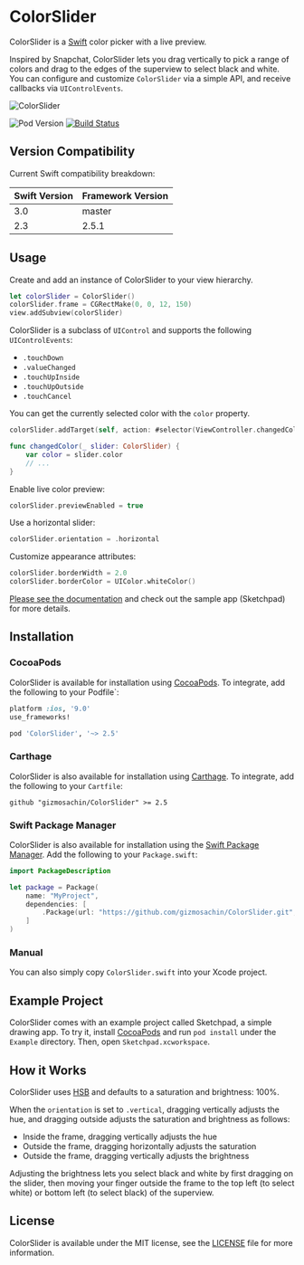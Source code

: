 # ColorSlider

ColorSlider is a [Swift](https://developer.apple.com/swift/) color picker with a live preview.

Inspired by Snapchat, ColorSlider lets you drag vertically to pick a range of colors and drag to the edges of the superview to select black and white. You can configure and customize `ColorSlider` via a simple API, and receive callbacks via `UIControlEvents`.

![ColorSlider](https://raw.githubusercontent.com/gizmosachin/ColorSlider/master/ColorSlider.gif)

![Pod Version](https://img.shields.io/cocoapods/v/ColorSlider.svg) [![Build Status](https://travis-ci.org/gizmosachin/ColorSlider.svg?branch=master)](https://travis-ci.org/gizmosachin/ColorSlider)

## Version Compatibility

Current Swift compatibility breakdown:

| Swift Version | Framework Version |
| ------------- | ----------------- |
| 3.0	        | master          	|
| 2.3	        | 2.5.1        		|

## Usage

Create and add an instance of  ColorSlider to your view hierarchy.

``` Swift
let colorSlider = ColorSlider()
colorSlider.frame = CGRectMake(0, 0, 12, 150)
view.addSubview(colorSlider)
```

ColorSlider is a subclass of `UIControl` and supports the following `UIControlEvents`:

- `.touchDown`
- `.valueChanged`
- `.touchUpInside`
- `.touchUpOutside`
- `.touchCancel`

You can get the currently selected color with the `color` property.

``` Swift
colorSlider.addTarget(self, action: #selector(ViewController.changedColor(_:)), forControlEvents: .valueChanged)

func changedColor(_ slider: ColorSlider) {
    var color = slider.color
    // ...
}
```

Enable live color preview:

``` swift
colorSlider.previewEnabled = true
```

Use a horizontal slider:

```swift
colorSlider.orientation = .horizontal
```

Customize appearance attributes:

``` Swift
colorSlider.borderWidth = 2.0
colorSlider.borderColor = UIColor.whiteColor()
```

[Please see the documentation](http://gizmosachin.github.io/ColorSlider/docs) and check out the sample app (Sketchpad) for more details.

## Installation

### CocoaPods

ColorSlider is available for installation using [CocoaPods](http://cocoapods.org/). To integrate, add the following to your Podfile`:

``` ruby
platform :ios, '9.0'
use_frameworks!

pod 'ColorSlider', '~> 2.5'
```

### Carthage

ColorSlider  is also available for installation using [Carthage](https://github.com/Carthage/Carthage). To integrate, add the following to your `Cartfile`:

``` odgl
github "gizmosachin/ColorSlider" >= 2.5
```

### Swift Package Manager

ColorSlider is also available for installation using the [Swift Package Manager](https://swift.org/package-manager/). Add the following to your `Package.swift`:

``` swift
import PackageDescription

let package = Package(
    name: "MyProject",
    dependencies: [
        .Package(url: "https://github.com/gizmosachin/ColorSlider.git", majorVersion: 0),
    ]
)
```

### Manual

You can also simply copy  `ColorSlider.swift`  into your Xcode project.

## Example Project

ColorSlider comes with an example project called Sketchpad, a simple drawing app. To try it, install [CocoaPods](http://cocoapods.org/) and run `pod install` under the `Example` directory. Then, open `Sketchpad.xcworkspace`.

## How it Works

ColorSlider uses [HSB](https://en.wikipedia.org/wiki/HSB) and defaults to a saturation and brightness: 100%. 

When the `orientation` is set to `.vertical`, dragging vertically adjusts the hue, and dragging outside adjusts the saturation and brightness as follows:

- Inside the frame, dragging vertically adjusts the hue
- Outside the frame, dragging horizontally adjusts the saturation
- Outside the frame, dragging vertically adjusts the brightness

Adjusting the brightness lets you select black and white by first dragging on the slider, then moving your finger outside the frame to the top left (to select white) or bottom left (to select black) of the superview.

## License

ColorSlider is available under the MIT license, see the [LICENSE](https://github.com/gizmosachin/ColorSlider/blob/master/LICENSE) file for more information.